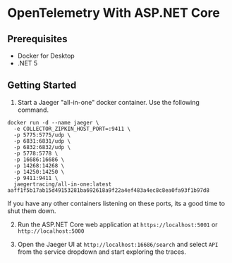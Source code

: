 # OpenTelemetry With ASP.NET Core

## Prerequisites

- Docker for Desktop
- .NET 5

## Getting Started

1. Start a Jaeger "all-in-one" docker container. Use the following command.

```
docker run -d --name jaeger \
  -e COLLECTOR_ZIPKIN_HOST_PORT=:9411 \
  -p 5775:5775/udp \
  -p 6831:6831/udp \
  -p 6832:6832/udp \
  -p 5778:5778 \
  -p 16686:16686 \
  -p 14268:14268 \
  -p 14250:14250 \
  -p 9411:9411 \
  jaegertracing/all-in-one:latest
aaff1f5b17ab15d49153281ba692618a9f22a4ef483a4ec8c8ea0fa93f1b97d8
```

If you have any other containers listening on these ports, its a good time to shut them down.

2. Run the ASP.NET Core web application at `https://localhost:5001` or `http://localhost:5000`

3. Open the Jaeger UI at `http://localhost:16686/search` and select `API` from the service dropdown and start exploring the traces.

